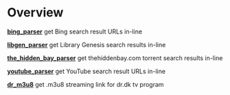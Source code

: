 # Overview

**[bing_parser](https://github.com/taext/parsers/tree/master/bing_parser)** get Bing search result URLs in-line

**[libgen_parser](https://github.com/taext/parsers/tree/master/libgen_parser)** get Library Genesis search results in-line

**[the_hidden_bay_parser](https://github.com/taext/parsers/tree/master/the_hidden_bay_parser)** get thehiddenbay.com torrent search results in-line

**[youtube_parser](https://github.com/taext/parsers/tree/master/youtube_parser)** get YouTube search result URLs in-line

**[dr_m3u8](https://github.com/taext/parsers/tree/master/dr_m3u8)** get .m3u8 streaming link for dr.dk tv program

